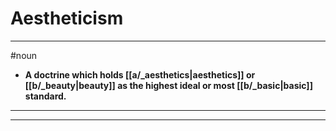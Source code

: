# Aestheticism
---
#noun
- **A doctrine which holds [[a/_aesthetics|aesthetics]] or [[b/_beauty|beauty]] as the highest ideal or most [[b/_basic|basic]] standard.**
---
---
